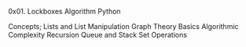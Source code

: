0x01. Lockboxes
Algorithm Python

Concepts;
Lists and List Manipulation
Graph Theory Basics
Algorithmic Complexity
Recursion
Queue and Stack
Set Operations
